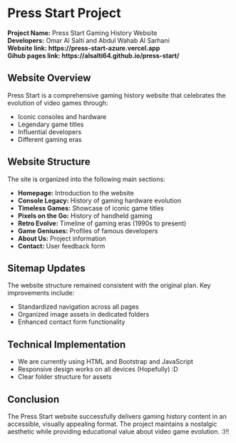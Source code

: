 # Press Start Project

<div class="highlight">
  <strong>Project Name:</strong> Press Start Gaming History Website<br>
  <strong>Developers:</strong> Omar Al Salti and Abdul Wahab Al Sarhani
  <br><Strong> Website link: https://press-start-azure.vercel.app</Strong>
  <br><Strong> Gihub pages link: https://alsalti64.github.io/press-start/</Strong>
</div>

## Website Overview

Press Start is a comprehensive gaming history website that celebrates the evolution of video games through:

- Iconic consoles and hardware
- Legendary game titles
- Influential developers
- Different gaming eras

## Website Structure

The site is organized into the following main sections:

- **Homepage:** Introduction to the website
- **Console Legacy:** History of gaming hardware evolution
- **Timeless Games:** Showcase of iconic game titles
- **Pixels on the Go:** History of handheld gaming
- **Retro Evolve:** Timeline of gaming eras (1990s to present)
- **Game Geniuses:** Profiles of famous developers
- **About Us:** Project information
- **Contact:** User feedback form

## Sitemap Updates

The website structure remained consistent with the original plan. Key improvements include:

- Standardized navigation across all pages
- Organized image assets in dedicated folders
- Enhanced contact form functionality

## Technical Implementation
- We are currently using HTML and Bootstrap and JavaScript
- Responsive design works on all devices (Hopefully) :D
- Clear folder structure for assets

## Conclusion

The Press Start website successfully delivers gaming history content in an accessible, visually appealing format. The project maintains a nostalgic aesthetic while providing educational value about video game evolution. :)!!
